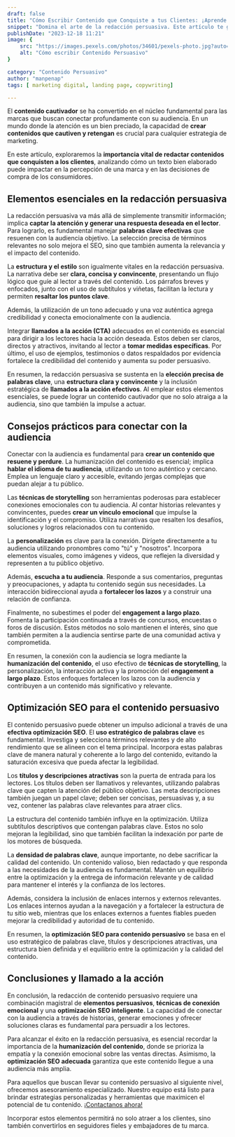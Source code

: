 ```yaml
---
draft: false
title: "Cómo Escribir Contenido que Conquiste a tus Clientes: ¡Aprende Ya!"
snippet: "Domina el arte de la redacción persuasiva. Este artículo te guiará para crear contenido que capte la atención y motive a tu audiencia a tomar acción."
publishDate: "2023-12-18 11:21"
image: {
    src: "https://images.pexels.com/photos/34601/pexels-photo.jpg?auto=compress&cs=tinysrgb&w=1260&h=750&dpr=1",
    alt: "Cómo escribir Contenido Persuasivo"
}

category: "Contenido Persuasivo"
author: "manpenap"
tags: [ marketing digital, landing page, copywriting]

---
```

El **contenido cautivador** se ha convertido en el núcleo fundamental para las marcas que buscan conectar profundamente con su audiencia. En un mundo donde la atención es un bien preciado, la capacidad de **crear contenidos que cautiven y retengan** es crucial para cualquier estrategia de marketing. 

En este artículo, exploraremos la **importancia vital de redactar contenidos que conquisten a los clientes**, analizando cómo un texto bien elaborado puede impactar en la percepción de una marca y en las decisiones de compra de los consumidores.

## Elementos esenciales en la redacción persuasiva

La redacción persuasiva va más allá de simplemente transmitir información; implica **captar la atención y generar una respuesta deseada en el lector**. Para lograrlo, es fundamental manejar **palabras clave efectivas** que resuenen con la audiencia objetivo. La selección precisa de términos relevantes no solo mejora el SEO, sino que también aumenta la relevancia y el impacto del contenido.

La **estructura y el estilo** son igualmente vitales en la redacción persuasiva. La narrativa debe ser **clara, concisa y convincente**, presentando un flujo lógico que guíe al lector a través del contenido. Los párrafos breves y enfocados, junto con el uso de subtítulos y viñetas, facilitan la lectura y permiten **resaltar los puntos clave**. 

Además, la utilización de un tono adecuado y una voz auténtica agrega credibilidad y conecta emocionalmente con la audiencia.

Integrar **llamados a la acción (CTA)** adecuados en el contenido es esencial para dirigir a los lectores hacia la acción deseada. Estos deben ser claros, directos y atractivos, invitando al lector a **tomar medidas específicas**. Por último, el uso de ejemplos, testimonios o datos respaldados por evidencia fortalece la credibilidad del contenido y aumenta su poder persuasivo.

En resumen, la redacción persuasiva se sustenta en la **elección precisa de palabras clave**, una **estructura clara y convincente** y la inclusión estratégica de **llamados a la acción efectivos**. Al emplear estos elementos esenciales, se puede lograr un contenido cautivador que no solo atraiga a la audiencia, sino que también la impulse a actuar.


## Consejos prácticos para conectar con la audiencia

Conectar con la audiencia es fundamental para **crear un contenido que resuene y perdure**. La humanización del contenido es esencial; implica **hablar el idioma de tu audiencia**, utilizando un tono auténtico y cercano. Emplea un lenguaje claro y accesible, evitando jergas complejas que puedan alejar a tu público.

Las **técnicas de storytelling** son herramientas poderosas para establecer conexiones emocionales con tu audiencia. Al contar historias relevantes y convincentes, puedes **crear un vínculo emocional** que impulse la identificación y el compromiso. Utiliza narrativas que resalten los desafíos, soluciones y logros relacionados con tu contenido.

La **personalización** es clave para la conexión. Dirígete directamente a tu audiencia utilizando pronombres como "tú" y "nosotros". Incorpora elementos visuales, como imágenes y videos, que reflejen la diversidad y representen a tu público objetivo.

Además, **escucha a tu audiencia**. Responde a sus comentarios, preguntas y preocupaciones, y adapta tu contenido según sus necesidades. La interacción bidireccional ayuda a **fortalecer los lazos** y a construir una relación de confianza.

Finalmente, no subestimes el poder del **engagement a largo plazo**. Fomenta la participación continuada a través de concursos, encuestas o foros de discusión. Estos métodos no solo mantienen el interés, sino que también permiten a la audiencia sentirse parte de una comunidad activa y comprometida.

En resumen, la conexión con la audiencia se logra mediante la **humanización del contenido**, el uso efectivo de **técnicas de storytelling**, la personalización, la interacción activa y la promoción del **engagement a largo plazo**. Estos enfoques fortalecen los lazos con la audiencia y contribuyen a un contenido más significativo y relevante.


## Optimización SEO para el contenido persuasivo

El contenido persuasivo puede obtener un impulso adicional a través de una **efectiva optimización SEO**. El **uso estratégico de palabras clave** es fundamental. Investiga y selecciona términos relevantes y de alto rendimiento que se alineen con el tema principal. Incorpora estas palabras clave de manera natural y coherente a lo largo del contenido, evitando la saturación excesiva que pueda afectar la legibilidad.

Los **títulos y descripciones atractivas** son la puerta de entrada para los lectores. Los títulos deben ser llamativos y relevantes, utilizando palabras clave que capten la atención del público objetivo. Las meta descripciones también juegan un papel clave; deben ser concisas, persuasivas y, a su vez, contener las palabras clave relevantes para atraer clics.

La estructura del contenido también influye en la optimización. Utiliza subtítulos descriptivos que contengan palabras clave. Estos no solo mejoran la legibilidad, sino que también facilitan la indexación por parte de los motores de búsqueda.

La **densidad de palabras clave**, aunque importante, no debe sacrificar la calidad del contenido. Un contenido valioso, bien redactado y que responda a las necesidades de la audiencia es fundamental. Mantén un equilibrio entre la optimización y la entrega de información relevante y de calidad para mantener el interés y la confianza de los lectores.

Además, considera la inclusión de enlaces internos y externos relevantes. Los enlaces internos ayudan a la navegación y a fortalecer la estructura de tu sitio web, mientras que los enlaces externos a fuentes fiables pueden mejorar la credibilidad y autoridad de tu contenido.

En resumen, la **optimización SEO para contenido persuasivo** se basa en el uso estratégico de palabras clave, títulos y descripciones atractivas, una estructura bien definida y el equilibrio entre la optimización y la calidad del contenido.

## Conclusiones y llamado a la acción

En conclusión, la redacción de contenido persuasivo requiere una combinación magistral de **elementos persuasivos**, **técnicas de conexión emocional** y una **optimización SEO inteligente**. La capacidad de conectar con la audiencia a través de historias, generar emociones y ofrecer soluciones claras es fundamental para persuadir a los lectores.

Para alcanzar el éxito en la redacción persuasiva, es esencial recordar la importancia de la **humanización del contenido**, donde se prioriza la empatía y la conexión emocional sobre las ventas directas. Asimismo, la **optimización SEO adecuada** garantiza que este contenido llegue a una audiencia más amplia.

Para aquellos que buscan llevar su contenido persuasivo al siguiente nivel, ofrecemos asesoramiento especializado. Nuestro equipo está listo para brindar estrategias personalizadas y herramientas que maximicen el potencial de tu contenido. [¡Contactanos ahora!](https://clicexitoso.info/contacto/)

Incorporar estos elementos permitirá no solo atraer a los clientes, sino también convertirlos en seguidores fieles y embajadores de tu marca.

